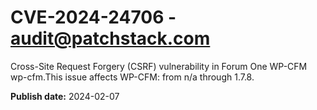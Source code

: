 # CVE-2024-24706 - audit@patchstack.com

Cross-Site Request Forgery (CSRF) vulnerability in Forum One WP-CFM wp-cfm.This issue affects WP-CFM: from n/a through 1.7.8.



**Publish date:** 2024-02-07
